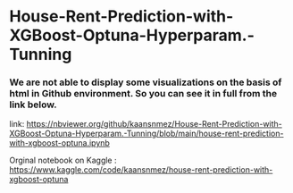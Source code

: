 # House-Rent-Prediction-with-XGBoost-Optuna-Hyperparam.-Tunning


### We are not able to display some visualizations on the basis of html in Github environment. So you can see it in full from the link below.

link: https://nbviewer.org/github/kaansnmez/House-Rent-Prediction-with-XGBoost-Optuna-Hyperparam.-Tunning/blob/main/house-rent-prediction-with-xgboost-optuna.ipynb

Orginal notebook on Kaggle : https://www.kaggle.com/code/kaansnmez/house-rent-prediction-with-xgboost-optuna
